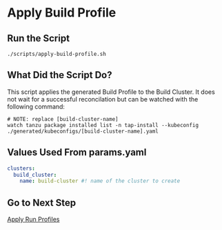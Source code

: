 # Apply Build Profile

## Run the Script

```shell
./scripts/apply-build-profile.sh
```

## What Did the Script Do?

This script applies the generated Build Profile to the Build Cluster. It does not wait for a successful reconcilation but can be watched with the following command:

```shell
# NOTE: replace [build-cluster-name]
watch tanzu package installed list -n tap-install --kubeconfig ./generated/kubeconfigs/[build-cluster-name].yaml
```

## Values Used From params.yaml

```yaml
clusters:
  build_cluster:
    name: build-cluster #! name of the cluster to create
```

## Go to Next Step

[Apply Run Profiles](./05-apply-run-profiles.md)
